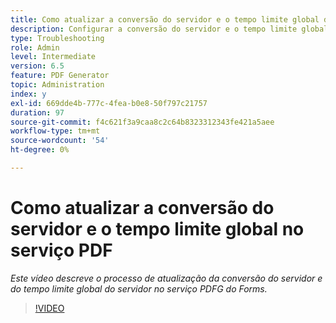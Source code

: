```yaml
---
title: Como atualizar a conversão do servidor e o tempo limite global do servidor no serviço PDFG
description: Configurar a conversão do servidor e o tempo limite global do servidor para o PDF Generator
type: Troubleshooting
role: Admin
level: Intermediate
version: 6.5
feature: PDF Generator
topic: Administration
index: y
exl-id: 669dde4b-777c-4fea-b0e8-50f797c21757
duration: 97
source-git-commit: f4c621f3a9caa8c2c64b8323312343fe421a5aee
workflow-type: tm+mt
source-wordcount: '54'
ht-degree: 0%

---
```


# Como atualizar a conversão do servidor e o tempo limite global no serviço PDF

*Este vídeo descreve o processo de atualização da conversão do servidor e do tempo limite global do servidor no serviço PDFG do Forms.*

>[!VIDEO](https://video.tv.adobe.com/v/335514?quality=12&learn=on)
